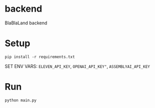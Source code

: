 # backend
BlaBlaLand backend


# Setup

`pip install -r requirements.txt`

SET ENV VARS: `ELEVEN_API_KEY`, `OPENAI_API_KEY"`, `ASSEMBLYAI_API_KEY`

# Run

`python main.py`